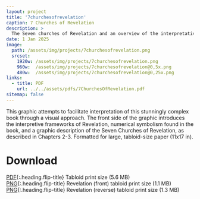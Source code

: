 ```yaml
---
layout: project
title: '7churchesofrevelation'
caption: 7 Churches of Revelation
description: >
  The Seven churches of Revelation and an overview of the interpretative frameworks for understanding the book of Revelation.
date: 1 Jan 2025
image: 
  path: /assets/img/projects/7churchesofrevelation.png
  srcset: 
    1920w: /assets/img/projects/7churchesofrevelation.png
    960w:  /assets/img/projects/7churchesofrevelation@0,5x.png
    480w:  /assets/img/projects/7churchesofrevelation@0,25x.png
links:
  - title: PDF
    url: ../../assets/pdfs/7ChurchesOfRevelation.pdf
sitemap: false
---
```


This graphic attempts to facilitate interpretation of this stunningly complex book through a visual approach. The front side of the graphic introduces the interpretive frameworks of Revelation, numerical symbolism found in the book, and a graphic description of the Seven Churches of Revelation, as described in Chapters 2-3. Formatted for large, tabloid-size paper (11x17 in).

# Download
[PDF](../assets/pdfs/7ChurchesOfRevelation.pdf){:.heading.flip-title} <span class="icon-file-pdf"></span> Tabloid print size (5.6 MB)  
[PNG](../assets/img/projects/7churchesofrevelation.png){:.heading.flip-title} <span class="icon-file-picture"></span> Revelation (front) tabloid print size (1.1 MB)  
[PNG](../assets/img/projects/structureofrevelation.png){:.heading.flip-title} <span class="icon-file-picture"></span> Revelation (reverse) tabloid print size (1.3 MB)
